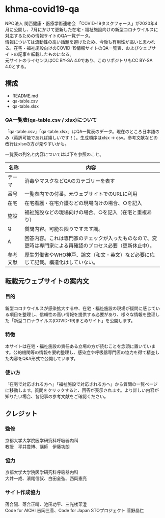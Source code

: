 # khma-covid19-qa

NPO法人 関西健康・医療学術連絡会 「COVID-19タスクフォース」が2020年4月に公開し、7月にかけて更新した在宅・福祉施設向けの新型コロナウイルスに対応するための情報サイトのQA一覧データ。  
情報については流動性の高い話題を避けたため、今後も有用性が高いと思われる。在宅・福祉施設向けのCOVID-19情報サイトのQA一覧表、およびウェブサイトの記事を転載したものになる。  
元サイトのライセンスはCC BY-SA 4.0であり、このリポジトリもCC BY-SA 4.0とする。

## 構成

* README.md
* qa-table.csv
* qa-table.xlsx

### QA一覧表(qa-table.csv / xlsx)について

「qa-table.csv」「qa-table.xlsx」はQA一覧表のデータ。現在のところ日本語のみ（英訳可能であれば嬉しいです！）。生成順序はxlsx -> csv。参考文献などの改行はxlsxの方が見やすいかも。  

一覧表の列名と内容については以下を参照のこと。

|名称|内容|
|-----|-----------------------------------|
|テーマ|消毒やマスクなどQAのカテゴリーを表す|
|番号 |一覧表内での付番。元ウェブサイトでのURLに利用|
|在宅 |在宅看護・在宅介護などの現場向けの場合、○を記入|
|施設 |福祉施設などの現場向けの場合、○を記入（在宅と重複あり）|
|Q   |質問内容。可能な限りですます調。|
|A   |回答内容。これは専門家のチェックが入ったものなので、変更時は専門家による再確認のプロセス必要（更新休止中）。|
|参考文献|厚生労働省やWHO神戸、論文（和文・英文）など必要に応じて記載。構造化はしていない。|


## 転載元ウェブサイトの案内文

### 目的
新型コロナウイルスが感染拡大する中、在宅・福祉施設の現場が疑問に感じている項目を整理し、信頼性の高い情報を提供する必要があり、様々な情報を整理した「新型コロナウイルス(COVID-19)まとめサイト」を公開します。

### 特徴
本サイトは在宅・福祉施設の責任ある立場の方が読むことを念頭に置いています。公的機関等の情報を要約整理し、感染症や呼吸器専門医の協力を得て精査した内容をQ&A形式で公開しています。
 
### 使い方
「在宅で対応される方へ」「福祉施設で対応される方へ」から質問の一覧ページに移動します。質問をクリックすると、回答が表示されます。より詳しい内容が知りたい場合、各記事の参考文献をご確認ください。


## クレジット

### 監修
京都大学大学院医学研究科呼吸器内科  
教授　平井豊博、講師　伊藤功朗

### 協力
京都大学大学院医学研究科呼吸器内科  
大井一成、濱尾信叔、白田全弘、西岡憲亮

### サイト作成協力
落合陽、落合正晴、池田功平、三光楼茉澄  
Code for AICHI 吉岡三善、Code for Japan STOプロジェクト 菅野晶仁